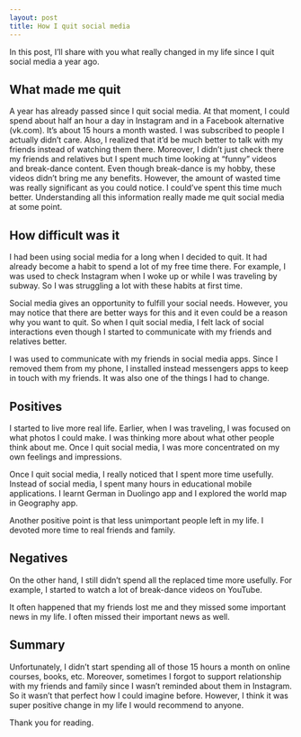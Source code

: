 ```yaml
---
layout: post
title: How I quit social media
---
```


In this post, I’ll share with you what really changed in my life since I quit social media a year ago.

## What made me quit

A year has already passed since I quit social media. 
At that moment, I could spend about half an hour a day in Instagram and in a Facebook alternative (vk.com). 
It’s about 15 hours a month wasted. I was subscribed to people I actually didn’t care. 
Also, I realized that it’d be much better to talk with my friends instead of watching them there. 
Moreover, I didn’t just check there my friends and relatives 
but I spent much time looking at “funny” videos and break-dance content. 
Even though break-dance is my hobby, these videos didn’t bring me any benefits. 
However, the amount of wasted time was really significant as you could notice. 
I could’ve spent this time much better. 
Understanding all this information really made me quit social media at some point.

## How difficult was it

I had been using social media for a long when I decided to quit.
It had already become a habit to spend a lot of my free time there.
For example, I was used to check Instagram when I woke up or while I was traveling by subway.
So I was struggling a lot with these habits at first time.

Social media gives an opportunity to fulfill your social needs. 
However, you may notice that there are better ways for this and it even could be a reason why you want to quit. 
So when I quit social media, I felt lack of social interactions 
even though I started to communicate with my friends and relatives better.

I was used to communicate with my friends in social media apps. 
Since I removed them from my phone, I installed instead messengers apps to keep in touch with my friends. 
It was also one of the things I had to change.

## Positives

I started to live more real life. Earlier, when I was traveling, I was focused on what photos I could make.
I was thinking more about what other people think about me.
Once I quit social media, I was more concentrated on my own feelings and impressions.

Once I quit social media, I really noticed that I spent more time usefully. 
Instead of social media, I spent many hours in educational mobile applications. 
I learnt German in Duolingo app and I explored the world map in Geography app.

Another positive point is that less unimportant people left in my life. I devoted more time to real friends and family.

## Negatives

On the other hand, I still didn’t spend all the replaced time more usefully. 
For example, I started to watch a lot of break-dance videos on YouTube.

It often happened that my friends lost me and they missed some important news in my life. 
I often missed their important news as well.

## Summary

Unfortunately, I didn’t start spending all of those 15 hours a month on online courses, books, etc.
Moreover, sometimes I forgot to support relationship with my friends and family since I wasn’t reminded about them in Instagram. 
So it wasn’t that perfect how I could imagine before.
However, I think it was super positive change in my life I would recommend to anyone.

Thank you for reading.
